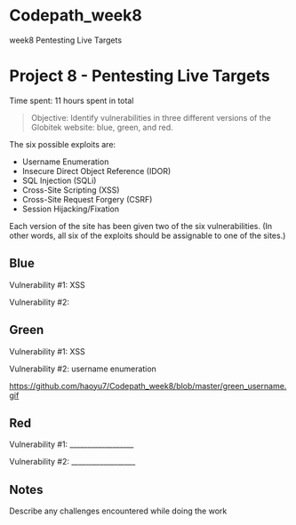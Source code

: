 # Codepath_week8
week8 Pentesting Live Targets

# Project 8 - Pentesting Live Targets

Time spent: 11 hours spent in total

> Objective: Identify vulnerabilities in three different versions of the Globitek website: blue, green, and red.

The six possible exploits are:
* Username Enumeration
* Insecure Direct Object Reference (IDOR)
* SQL Injection (SQLi)
* Cross-Site Scripting (XSS)
* Cross-Site Request Forgery (CSRF)
* Session Hijacking/Fixation

Each version of the site has been given two of the six vulnerabilities. (In other words, all six of the exploits should be assignable to one of the sites.)

## Blue

Vulnerability #1: XSS



Vulnerability #2: 


## Green

Vulnerability #1: XSS



Vulnerability #2: username enumeration

https://github.com/haoyu7/Codepath_week8/blob/master/green_username.gif


## Red

Vulnerability #1: __________________

Vulnerability #2: __________________


## Notes

Describe any challenges encountered while doing the work

